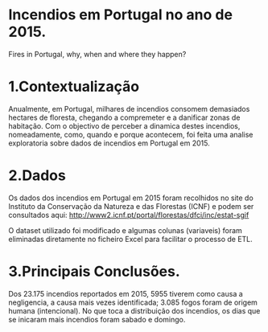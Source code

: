# Incendios em Portugal no ano de 2015.

Fires in Portugal, why, when and where they happen?

# 1.Contextualização

Anualmente, em Portugal, milhares de incendios consomem demasiados hectares de floresta, chegando a compremeter e a danificar zonas de habitação. Com o objectivo de perceber a dinamica destes incendios, nomeadamente, como, quando e porque acontecem, foi feita uma analise exploratoria sobre dados de incendios em Portugal em 2015. 


# 2.Dados

Os dados dos incendios em Portugal em 2015 foram recolhidos no site do Instituto da Conservação da Natureza e das Florestas (ICNF) e podem ser consultados aqui:
http://www2.icnf.pt/portal/florestas/dfci/inc/estat-sgif

O dataset utilizado foi modificado e algumas colunas (variaveis) foram eliminadas diretamente no ficheiro Excel para facilitar o processo de ETL.

# 3.Principais Conclusões.

Dos 23.175 incendios reportados em 2015, 5955 tiverem como causa a negligencia, a causa mais vezes identificada; 3.085 fogos foram de origem humana (intencional).
No que toca a distribuição dos incendios, os dias que se inicaram mais incendios foram sabado e domingo.

